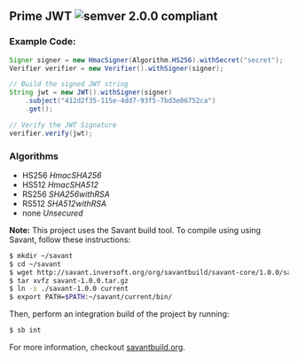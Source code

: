 ## Prime JWT ![semver 2.0.0 compliant](http://img.shields.io/badge/semver-2.0.0-brightgreen.svg?style=flat-square)

### Example Code:

```java
Signer signer = new HmacSigner(Algorithm.HS256).withSecret("secret");
Verifier verifier = new Verifier().withSigner(signer);

// Build the signed JWT string
String jwt = new JWT().withSigner(signer)
    .subject("412d2f35-115e-4dd7-93f5-7bd3e06752ca")
    .get();

// Verify the JWT Signature
verifier.verify(jwt);
```

### Algorithms

  - HS256 *HmacSHA256*
  - HS512 *HmacSHA512*
  - RS256 *SHA256withRSA*
  - RS512 *SHA512withRSA*
  - none *Unsecured*


**Note:** This project uses the Savant build tool. To compile using using Savant, follow these instructions:

```bash
$ mkdir ~/savant
$ cd ~/savant
$ wget http://savant.inversoft.org/org/savantbuild/savant-core/1.0.0/savant-1.0.0.tar.gz
$ tar xvfz savant-1.0.0.tar.gz
$ ln -s ./savant-1.0.0 current
$ export PATH=$PATH:~/savant/current/bin/
```

Then, perform an integration build of the project by running:
```bash
$ sb int
```

For more information, checkout [savantbuild.org](http://savantbuild.org/).
